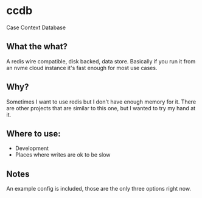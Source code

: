 ccdb
====

Case Context Database

What the what?
--------------

A redis wire compatible, disk backed, data store. Basically if you run it from an nvme cloud instance it's fast enough for most use cases.

Why?
----

Sometimes I want to use redis but I don't have enough memory for it. There are other projects that are similar to this one, but I wanted to try my hand at it.

Where to use:
-------------

* Development
* Places where writes are ok to be slow

Notes
-----

An example config is included, those are the only three options right now.